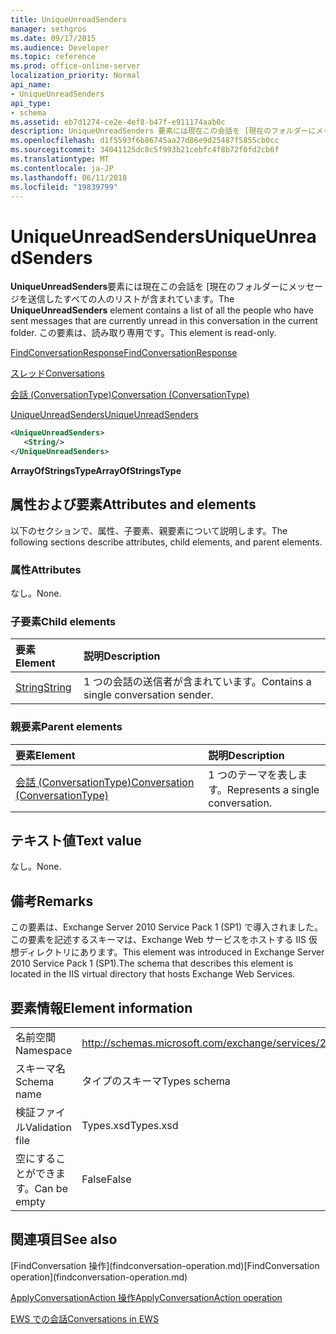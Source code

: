 ```yaml
---
title: UniqueUnreadSenders
manager: sethgros
ms.date: 09/17/2015
ms.audience: Developer
ms.topic: reference
ms.prod: office-online-server
localization_priority: Normal
api_name:
- UniqueUnreadSenders
api_type:
- schema
ms.assetid: eb7d1274-ce2e-4ef8-b47f-e911174aab0c
description: UniqueUnreadSenders 要素には現在この会話を [現在のフォルダーにメッセージを送信したすべての人のリストが含まれています。 この要素は、読み取り専用です。
ms.openlocfilehash: d1f5593f6b86745aa27d86e9d25487f5855cb0cc
ms.sourcegitcommit: 34041125dc8c5f993b21cebfc4f8b72f0fd2cb6f
ms.translationtype: MT
ms.contentlocale: ja-JP
ms.lasthandoff: 06/11/2018
ms.locfileid: "19839799"
---
```

# <a name="uniqueunreadsenders"></a><span data-ttu-id="772d2-104">UniqueUnreadSenders</span><span class="sxs-lookup"><span data-stu-id="772d2-104">UniqueUnreadSenders</span></span>

<span data-ttu-id="772d2-105">**UniqueUnreadSenders**要素には現在この会話を [現在のフォルダーにメッセージを送信したすべての人のリストが含まれています。</span><span class="sxs-lookup"><span data-stu-id="772d2-105">The **UniqueUnreadSenders** element contains a list of all the people who have sent messages that are currently unread in this conversation in the current folder.</span></span> <span data-ttu-id="772d2-106">この要素は、読み取り専用です。</span><span class="sxs-lookup"><span data-stu-id="772d2-106">This element is read-only.</span></span> 
  
[<span data-ttu-id="772d2-107">FindConversationResponse</span><span class="sxs-lookup"><span data-stu-id="772d2-107">FindConversationResponse</span></span>](findconversationresponse.md)
  
[<span data-ttu-id="772d2-108">スレッド</span><span class="sxs-lookup"><span data-stu-id="772d2-108">Conversations</span></span>](conversations-ex15websvcsotherref.md)
  
[<span data-ttu-id="772d2-109">会話 (ConversationType)</span><span class="sxs-lookup"><span data-stu-id="772d2-109">Conversation (ConversationType)</span></span>](conversation-conversationtype.md)
  
[<span data-ttu-id="772d2-110">UniqueUnreadSenders</span><span class="sxs-lookup"><span data-stu-id="772d2-110">UniqueUnreadSenders</span></span>](uniqueunreadsenders.md)
  
```XML
<UniqueUnreadSenders>
   <String/>
</UniqueUnreadSenders>
```

 <span data-ttu-id="772d2-111">**ArrayOfStringsType**</span><span class="sxs-lookup"><span data-stu-id="772d2-111">**ArrayOfStringsType**</span></span>
## <a name="attributes-and-elements"></a><span data-ttu-id="772d2-112">属性および要素</span><span class="sxs-lookup"><span data-stu-id="772d2-112">Attributes and elements</span></span>

<span data-ttu-id="772d2-113">以下のセクションで、属性、子要素、親要素について説明します。</span><span class="sxs-lookup"><span data-stu-id="772d2-113">The following sections describe attributes, child elements, and parent elements.</span></span>
  
### <a name="attributes"></a><span data-ttu-id="772d2-114">属性</span><span class="sxs-lookup"><span data-stu-id="772d2-114">Attributes</span></span>

<span data-ttu-id="772d2-115">なし。</span><span class="sxs-lookup"><span data-stu-id="772d2-115">None.</span></span>
  
### <a name="child-elements"></a><span data-ttu-id="772d2-116">子要素</span><span class="sxs-lookup"><span data-stu-id="772d2-116">Child elements</span></span>

|<span data-ttu-id="772d2-117">**要素**</span><span class="sxs-lookup"><span data-stu-id="772d2-117">**Element**</span></span>|<span data-ttu-id="772d2-118">**説明**</span><span class="sxs-lookup"><span data-stu-id="772d2-118">**Description**</span></span>|
|:-----|:-----|
|[<span data-ttu-id="772d2-119">String</span><span class="sxs-lookup"><span data-stu-id="772d2-119">String</span></span>](string.md) <br/> |<span data-ttu-id="772d2-120">1 つの会話の送信者が含まれています。</span><span class="sxs-lookup"><span data-stu-id="772d2-120">Contains a single conversation sender.</span></span>  <br/> |
   
### <a name="parent-elements"></a><span data-ttu-id="772d2-121">親要素</span><span class="sxs-lookup"><span data-stu-id="772d2-121">Parent elements</span></span>

|<span data-ttu-id="772d2-122">**要素**</span><span class="sxs-lookup"><span data-stu-id="772d2-122">**Element**</span></span>|<span data-ttu-id="772d2-123">**説明**</span><span class="sxs-lookup"><span data-stu-id="772d2-123">**Description**</span></span>|
|:-----|:-----|
|[<span data-ttu-id="772d2-124">会話 (ConversationType)</span><span class="sxs-lookup"><span data-stu-id="772d2-124">Conversation (ConversationType)</span></span>](conversation-conversationtype.md) <br/> |<span data-ttu-id="772d2-125">1 つのテーマを表します。</span><span class="sxs-lookup"><span data-stu-id="772d2-125">Represents a single conversation.</span></span>  <br/> |
   
## <a name="text-value"></a><span data-ttu-id="772d2-126">テキスト値</span><span class="sxs-lookup"><span data-stu-id="772d2-126">Text value</span></span>

<span data-ttu-id="772d2-127">なし。</span><span class="sxs-lookup"><span data-stu-id="772d2-127">None.</span></span>
  
## <a name="remarks"></a><span data-ttu-id="772d2-128">備考</span><span class="sxs-lookup"><span data-stu-id="772d2-128">Remarks</span></span>

<span data-ttu-id="772d2-129">この要素は、Exchange Server 2010 Service Pack 1 (SP1) で導入されました。この要素を記述するスキーマは、Exchange Web サービスをホストする IIS 仮想ディレクトリにあります。</span><span class="sxs-lookup"><span data-stu-id="772d2-129">This element was introduced in Exchange Server 2010 Service Pack 1 (SP1).The schema that describes this element is located in the IIS virtual directory that hosts Exchange Web Services.</span></span>
  
## <a name="element-information"></a><span data-ttu-id="772d2-130">要素情報</span><span class="sxs-lookup"><span data-stu-id="772d2-130">Element information</span></span>

|||
|:-----|:-----|
|<span data-ttu-id="772d2-131">名前空間</span><span class="sxs-lookup"><span data-stu-id="772d2-131">Namespace</span></span>  <br/> |http://schemas.microsoft.com/exchange/services/2006/types  <br/> |
|<span data-ttu-id="772d2-132">スキーマ名</span><span class="sxs-lookup"><span data-stu-id="772d2-132">Schema name</span></span>  <br/> |<span data-ttu-id="772d2-133">タイプのスキーマ</span><span class="sxs-lookup"><span data-stu-id="772d2-133">Types schema</span></span>  <br/> |
|<span data-ttu-id="772d2-134">検証ファイル</span><span class="sxs-lookup"><span data-stu-id="772d2-134">Validation file</span></span>  <br/> |<span data-ttu-id="772d2-135">Types.xsd</span><span class="sxs-lookup"><span data-stu-id="772d2-135">Types.xsd</span></span>  <br/> |
|<span data-ttu-id="772d2-136">空にすることができます。</span><span class="sxs-lookup"><span data-stu-id="772d2-136">Can be empty</span></span>  <br/> |<span data-ttu-id="772d2-137">False</span><span class="sxs-lookup"><span data-stu-id="772d2-137">False</span></span>  <br/> |
   
## <a name="see-also"></a><span data-ttu-id="772d2-138">関連項目</span><span class="sxs-lookup"><span data-stu-id="772d2-138">See also</span></span>



<span data-ttu-id="772d2-139">
  [FindConversation 操作](findconversation-operation.md)</span><span class="sxs-lookup"><span data-stu-id="772d2-139">[FindConversation operation](findconversation-operation.md)</span></span>
  
[<span data-ttu-id="772d2-140">ApplyConversationAction 操作</span><span class="sxs-lookup"><span data-stu-id="772d2-140">ApplyConversationAction operation</span></span>](applyconversationaction-operation.md)


[<span data-ttu-id="772d2-141">EWS での会話</span><span class="sxs-lookup"><span data-stu-id="772d2-141">Conversations in EWS</span></span>](http://msdn.microsoft.com/library/91e64629-db6c-4c94-9dcb-d386232e8467%28Office.15%29.aspx)

